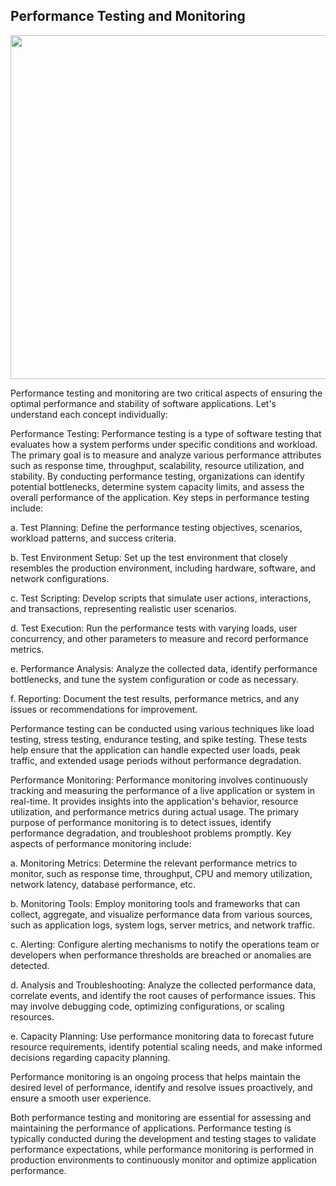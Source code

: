 ## Performance Testing and Monitoring

<img src="https://darey-io-nonprod-pbl-projects.s3.eu-west-2.amazonaws.com/practices/performance-monitoring.png" width="936px" height="550px">

Performance testing and monitoring are two critical aspects of ensuring the optimal performance and stability of software applications. Let's understand each concept individually:

Performance Testing:
Performance testing is a type of software testing that evaluates how a system performs under specific conditions and workload. The primary goal is to measure and analyze various performance attributes such as response time, throughput, scalability, resource utilization, and stability. By conducting performance testing, organizations can identify potential bottlenecks, determine system capacity limits, and assess the overall performance of the application.
Key steps in performance testing include:

a. Test Planning: Define the performance testing objectives, scenarios, workload patterns, and success criteria.

b. Test Environment Setup: Set up the test environment that closely resembles the production environment, including hardware, software, and network configurations.

c. Test Scripting: Develop scripts that simulate user actions, interactions, and transactions, representing realistic user scenarios.

d. Test Execution: Run the performance tests with varying loads, user concurrency, and other parameters to measure and record performance metrics.

e. Performance Analysis: Analyze the collected data, identify performance bottlenecks, and tune the system configuration or code as necessary.

f. Reporting: Document the test results, performance metrics, and any issues or recommendations for improvement.

Performance testing can be conducted using various techniques like load testing, stress testing, endurance testing, and spike testing. These tests help ensure that the application can handle expected user loads, peak traffic, and extended usage periods without performance degradation.

Performance Monitoring:
Performance monitoring involves continuously tracking and measuring the performance of a live application or system in real-time. It provides insights into the application's behavior, resource utilization, and performance metrics during actual usage. The primary purpose of performance monitoring is to detect issues, identify performance degradation, and troubleshoot problems promptly.
Key aspects of performance monitoring include:

a. Monitoring Metrics: Determine the relevant performance metrics to monitor, such as response time, throughput, CPU and memory utilization, network latency, database performance, etc.

b. Monitoring Tools: Employ monitoring tools and frameworks that can collect, aggregate, and visualize performance data from various sources, such as application logs, system logs, server metrics, and network traffic.

c. Alerting: Configure alerting mechanisms to notify the operations team or developers when performance thresholds are breached or anomalies are detected.

d. Analysis and Troubleshooting: Analyze the collected performance data, correlate events, and identify the root causes of performance issues. This may involve debugging code, optimizing configurations, or scaling resources.

e. Capacity Planning: Use performance monitoring data to forecast future resource requirements, identify potential scaling needs, and make informed decisions regarding capacity planning.

Performance monitoring is an ongoing process that helps maintain the desired level of performance, identify and resolve issues proactively, and ensure a smooth user experience.

Both performance testing and monitoring are essential for assessing and maintaining the performance of applications. Performance testing is typically conducted during the development and testing stages to validate performance expectations, while performance monitoring is performed in production environments to continuously monitor and optimize application performance.





